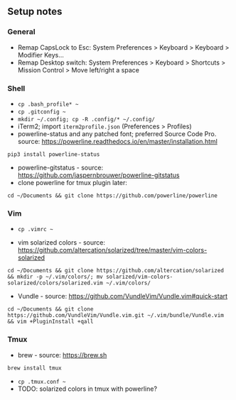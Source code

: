 ## Setup notes

### General

* Remap CapsLock to Esc: System Preferences > Keyboard > Keyboard > Modifier Keys...
* Remap Desktop switch: System Preferences > Keyboard > Shortcuts > Mission Control > Move left/right a space

### Shell

* `cp .bash_profile* ~`
* `cp .gitconfig ~`
* `mkdir ~/.config; cp -R .config/* ~/.config/`
* iTerm2; import `iterm2profile.json` (Preferences > Profiles)
* powerline-status and any patched font; preferred Source Code Pro. source: https://powerline.readthedocs.io/en/master/installation.html
```
pip3 install powerline-status
```
* powerline-gitstatus - source: https://github.com/jaspernbrouwer/powerline-gitstatus
* clone powerline for tmux plugin later:
```
cd ~/Documents && git clone https://github.com/powerline/powerline
```

### Vim

* `cp .vimrc ~`

* vim solarized colors - source: https://github.com/altercation/solarized/tree/master/vim-colors-solarized
```
cd ~/Documents && git clone https://github.com/altercation/solarized && mkdir -p ~/.vim/colors/; mv solarized/vim-colors-solarized/colors/solarized.vim ~/.vim/colors/
```

* Vundle - source: https://github.com/VundleVim/Vundle.vim#quick-start
```
cd ~/Documents && git clone https://github.com/VundleVim/Vundle.vim.git ~/.vim/bundle/Vundle.vim && vim +PluginInstall +qall
```

### Tmux

* brew - source: https://brew.sh
```
brew install tmux
```
* `cp .tmux.conf ~`
* TODO: solarized colors in tmux with powerline?

